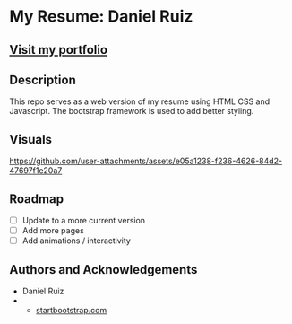 # My Resume: Daniel Ruiz

## [Visit my portfolio](https://www.dannysportfolio.net/)

## Description

This repo serves as a web version of my resume using HTML CSS and Javascript. The bootstrap framework is used to add better styling.

## Visuals
https://github.com/user-attachments/assets/e05a1238-f236-4626-84d2-47697f1e20a7

## Roadmap
- [ ] Update to a more current version
- [ ] Add more pages
- [ ] Add animations / interactivity

## Authors and Acknowledgements

- Daniel Ruiz
- - [startbootstrap.com](https://startbootstrap.com/)










